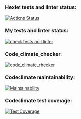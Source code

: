 ### Hexlet tests and linter status:
[![Actions Status](https://github.com/Ker0s1n/python-project-50/actions/workflows/hexlet-check.yml/badge.svg)](https://github.com/Ker0s1n/python-project-50/actions)
### My tests and linter status:
[![check tests and linter](https://github.com/Ker0s1n/python-project-50/actions/workflows/tests-check.yml/badge.svg)](https://github.com/Ker0s1n/python-project-50/actions/workflows/tests-check.yml)
### Code_climate_checker:
[![code_climate_checker](https://github.com/Ker0s1n/python-project-50/actions/workflows/code-climate.yml/badge.svg)](https://github.com/Ker0s1n/python-project-50/actions/workflows/code-climate.yml)
### Codeclimate maintainability:
[![Maintainability](https://api.codeclimate.com/v1/badges/3439fd9798dc02cc73f1/maintainability)](https://codeclimate.com/github/Ker0s1n/python-project-50/maintainability)
### Codeclimate test coverage:
[![Test Coverage](https://api.codeclimate.com/v1/badges/3439fd9798dc02cc73f1/test_coverage)](https://codeclimate.com/github/Ker0s1n/python-project-50/test_coverage)
